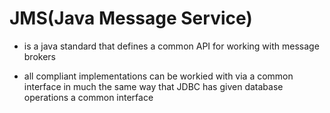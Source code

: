 # JMS(Java Message Service)

- is a java standard that defines a common API for working with message brokers

- all compliant implementations can be workied with via a common interface in
  much the same way that JDBC has given database operations a common interface
